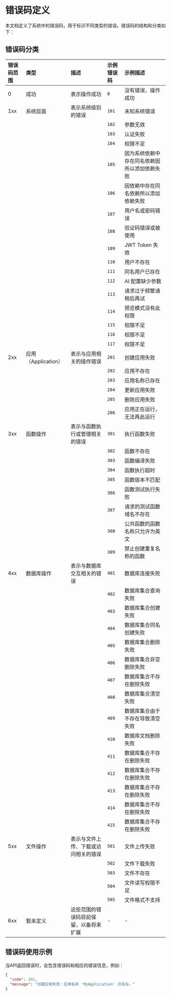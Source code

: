 # 错误码定义

本文档定义了系统中的错误码，用于标识不同类型的错误。错误码的结构和分类如下：

## 错误码分类

| 错误码范围 | 类型       | 描述                               | 示例错误码 | 示例描述             |
| :--------- | :--------- | :--------------------------------- | :--------- | :------------------- |
| 0          | 成功       | 表示操作成功                       | `0`        | 没有错误，操作成功   |
| 1xx        | 系统层面   | 表示系统级别的错误                 | `101`      | 未知系统错误         |
|            |            |                                    | `102`      | 参数无效             |
|            |            |                                    | `103`      | 认证失败             |
|            |            |                                    | `104`      | 权限不足             |
|            |            |                                    | `105`      | 因为系统依赖中存在同名依赖因所以添加依赖失败             |
|            |            |                                    | `106`      | 因依赖中存在同名依赖所以添加依赖失败             |
|            |            |                                    | `107`      | 用户名或密码错误             |
|            |            |                                    | `108`      | 验证码错误或被使用             |
|            |            |                                    | `109`      | JWT Token 失效             |
|            |            |                                    | `110`      | 用户不存在             |
|            |            |                                    | `111`      | 同名用户已存在             |
|            |            |                                    | `112`      | AI 配置缺少参数             |
|            |            |                                    | `113`      | 请求过于频繁请稍后再试             |
|            |            |                                    | `114`      | 预览模式没有此权限             |
|            |            |                                    | `115`      | 权限不足             |
|            |            |                                    | `116`      | 权限不足             |
|            |            |                                    | `117`      | 权限不足             |
| 2xx        | 应用（Application） | 表示与应用相关的操作错误           | `201`      | 创建应用失败         |
|            |            |                                    | `202`      | 应用不存在           |
|            |            |                                    | `203`      | 应用名称已存在       |
|            |            |                                    | `204`      | 更新应用失败         |
|            |            |                                    | `205`      | 删除应用失败         |
|            |            |                                    | `206`      | 应用正在运行，无法再此运行         |
| 3xx        | 函数操作   | 表示与函数执行或管理相关的错误     | `301`      | 执行函数失败         |
|            |            |                                    | `302`      | 函数不存在           |
|            |            |                                    | `303`      | 函数编译失败         |
|            |            |                                    | `304`      | 函数执行超时         |
|            |            |                                    | `305`      | 函数版本不匹配       |
|            |            |                                    | `306`      | 函数测试执行失败       |
|            |            |                                    | `307`      | 请求的测试函数域名不存在       |
|            |            |                                    | `308`      | 公共函数的函数名称只允许为英文       |
|            |            |                                    | `309`      | 禁止创建重复名称的函数       |
| 4xx        | 数据库操作 | 表示与数据库交互相关的错误         | `401`      | 数据库连接失败       |
|            |            |                                    | `402`      | 数据库集合查询失败       |
|            |            |                                    | `403`      | 数据库集合创建失败       |
|            |            |                                    | `404`      | 数据库集合同名创建失败       |
|            |            |                                    | `405`      | 数据库集合删除失败       |
|            |            |                                    | `406`      | 数据库集合非空删除失败           |
|            |            |                                    | `407`      | 数据库集合不存在删除失败           |
|            |            |                                    | `408`      | 数据库集合清空失败           |
|            |            |                                    | `409`      | 数据库集合由于不存在导致清空失败           |
|            |            |                                    | `410`      | 数据库文档删除失败           |
|            |            |                                    | `411`      | 数据库集合不存在删除失败           |
|            |            |                                    | `412`      | 数据库集合不存在删除失败           |
|            |            |                                    | `413`      | 数据库集合不存在删除失败           |
|            |            |                                    | `414`      | 数据库集合不存在删除失败           |
|            |            |                                    | `415`      | 数据库集合不存在删除失败           |
| 5xx        | 文件操作   | 表示与文件上传、下载或访问相关的错误 | `501`      | 文件上传失败         |
|            |            |                                    | `502`      | 文件下载失败         |
|            |            |                                    | `503`      | 文件不存在           |
|            |            |                                    | `504`      | 文件读写权限不足     |
|            |            |                                    | `505`      | 文件格式不支持       |
| 6xx        | 暂未定义   | 这些范围的错误码目前保留，以备将来扩展 | -          | -                    |

## 错误码使用示例

当API返回错误时，会包含错误码和相应的错误信息，例如：

```json
{
  "code": 201,
  "message": "创建应用失败：应用名称 'MyApplication' 已存在。"
}
